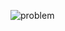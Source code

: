 ![problem](https://github.com/sathiiii/codeBase/blob/master/codeBase/moraXtreme%20Past%20Problems/moraXtreme4.0/Gems%20of%20Twopow/problem.jpg)

